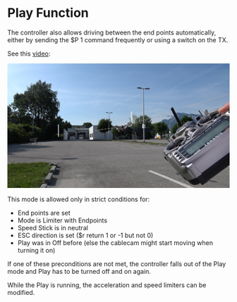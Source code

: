 # Play Function

The controller also allows driving between the end points automatically, either by sending the \$P 1 command frequently or using a switch on the TX.

See this [video](https://www.youtube.com/watch?v=D3UhXKbMN38):

[![The Play function](_images/Play_Function_Youtube.jpg)](https://www.youtube.com/watch?v=D3UhXKbMN38 "The Play function")



This mode is allowed only in strict conditions for:

- End points are set
- Mode is Limiter with Endpoints
- Speed Stick is in neutral
- ESC direction is set (\$r return 1 or -1 but not 0)
- Play was in Off before (else the cablecam might start moving when turning it on)

If one of these preconditions are not met, the controller falls out of the Play mode and Play has to be turned off and on again.

While the Play is running, the acceleration and speed limiters can be modified. 


